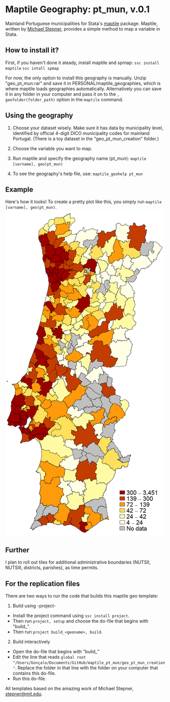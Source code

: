 # Maptile Geography: pt_mun, v.0.1

Mainland Portuguese municipalities for Stata's [maptile](https://michaelstepner.com/maptile/) package. 
Maptile, written by [Michael Stepner](https://github.com/michaelstepner/maptile), provides a simple method to map a variable in Stata. 

## How to install it?
First, if you haven't done it aleady, install maptile and spmap:
`ssc install maptile`
`ssc intall spmap`

For now, the only option to install this geography is manually. 
Unzip "geo_pt_mun.rar" and save it in PERSONAL/maptile_geographies, which is where maptile loads geographies automatically.
Alternatively you can save it in any folder in your computer and pass it on to the `, geofolder(folder_path)` option in the `maptile` command. 

## Using the geography

 1. Choose your dataset wisely. Make sure it has data by municipality level, identified by official 4-digit DICO municipality codes for mainland Portugal. (There is a toy dataset in the "geo_pt_mun_creation" folder.)

2. Choose the variable you want to map. 

 3. Run maptile and specify the geography name (pt_mun):
    `maptile [varname], geo(pt_mun)`
    
 4. To see the geography's help file, use: 
    `maptile_geohelp pt_mun`
    
 ## Example

Here's how it looks! To create a pretty plot like this, you simply run `maptile [varname], geo(pt_mun)`.
![Sample map plot](/geo_pt_mun_creation/tests/pt_mun/pt_mun_test_real1.png) 

## Further
I plan to roll out tiles for additional administrative boundaries (NUTSII, NUTSIII, districts, parishes), as time permits.

## For the replication files

There are two ways to run the code that builds this maptile geo template:

1. Build using -project-

- Install the project command using `ssc install project`.
- Then run `project, setup` and choose the do-file that begins with "build_".
- Then run `project build_<geoname>, build`.

2. Build interactively

- Open the do-file that begins with "build_"
- Edit the line that reads `global root "/Users/Gonçalo/Documents/GitHub/maptile_pt_mun/geo_pt_mun_creation"`.  Replace the folder in that line with the folder on your computer that contains this do-file.
- Run this do-file.

All templates based on the amazing work of Michael Stepner, stepner@mit.edu.

